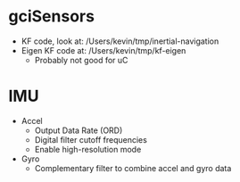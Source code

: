 # gciSensors

- KF code, look at: /Users/kevin/tmp/inertial-navigation
- Eigen KF code at: /Users/kevin/tmp/kf-eigen
    - Probably not good for uC

# IMU

- Accel
    - Output Data Rate (ORD)
    - Digital filter cutoff frequencies
    - Enable high-resolution mode
- Gyro
    - Complementary filter to combine accel and gyro data